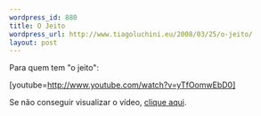 ```yaml
--- 
wordpress_id: 880
title: O Jeito
wordpress_url: http://www.tiagoluchini.eu/2008/03/25/o-jeito/
layout: post
---
```

Para quem tem "o jeito":

[youtube=http://www.youtube.com/watch?v=yTfOomwEbD0]

Se não conseguir visualizar o vídeo, <a href="http://www.youtube.com/watch?v=yTfOomwEbD0" target="_blank">clique aqui</a>.
